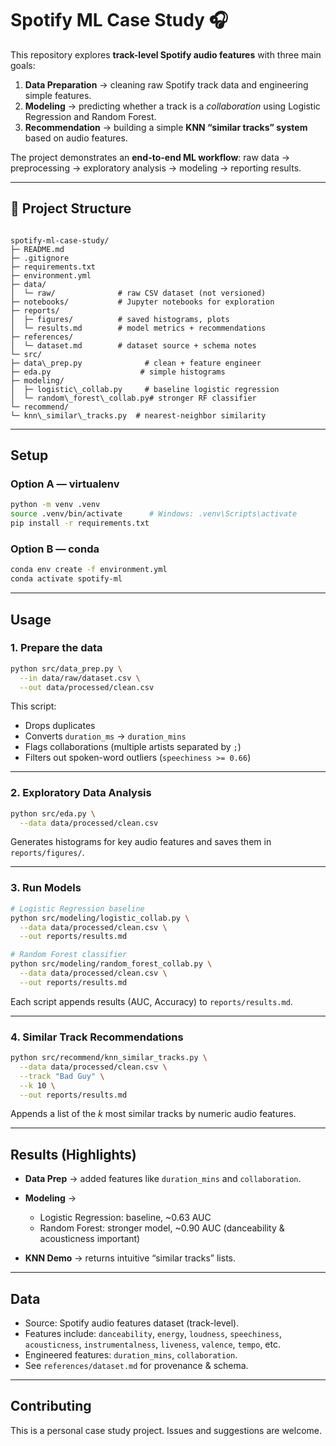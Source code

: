 
# Spotify ML Case Study 🎧

This repository explores **track-level Spotify audio features** with three main goals:

1. **Data Preparation** → cleaning raw Spotify track data and engineering simple features.  
2. **Modeling** → predicting whether a track is a *collaboration* using Logistic Regression and Random Forest.  
3. **Recommendation** → building a simple **KNN “similar tracks” system** based on audio features.  

The project demonstrates an **end-to-end ML workflow**: raw data → preprocessing → exploratory analysis → modeling → reporting results.

---

## 📂 Project Structure
```

spotify-ml-case-study/
├─ README.md
├─ .gitignore
├─ requirements.txt
├─ environment.yml
├─ data/
│  └─ raw/              # raw CSV dataset (not versioned)
├─ notebooks/           # Jupyter notebooks for exploration
├─ reports/
│  ├─ figures/          # saved histograms, plots
│  └─ results.md        # model metrics + recommendations
├─ references/
│  └─ dataset.md        # dataset source + schema notes
└─ src/
├─ data\_prep.py              # clean + feature engineer
├─ eda.py                    # simple histograms
├─ modeling/
│  ├─ logistic\_collab.py     # baseline logistic regression
│  └─ random\_forest\_collab.py# stronger RF classifier
└─ recommend/
└─ knn\_similar\_tracks.py  # nearest-neighbor similarity

````

---

##  Setup

### Option A — virtualenv
```bash
python -m venv .venv
source .venv/bin/activate      # Windows: .venv\Scripts\activate
pip install -r requirements.txt
````

### Option B — conda

```bash
conda env create -f environment.yml
conda activate spotify-ml
```

---

##  Usage

### 1. Prepare the data

```bash
python src/data_prep.py \
  --in data/raw/dataset.csv \
  --out data/processed/clean.csv
```

This script:

* Drops duplicates
* Converts `duration_ms` → `duration_mins`
* Flags collaborations (multiple artists separated by `;`)
* Filters out spoken-word outliers (`speechiness >= 0.66`)

---

### 2. Exploratory Data Analysis

```bash
python src/eda.py \
  --data data/processed/clean.csv
```

Generates histograms for key audio features and saves them in `reports/figures/`.

---

### 3. Run Models

```bash
# Logistic Regression baseline
python src/modeling/logistic_collab.py \
  --data data/processed/clean.csv \
  --out reports/results.md

# Random Forest classifier
python src/modeling/random_forest_collab.py \
  --data data/processed/clean.csv \
  --out reports/results.md
```

Each script appends results (AUC, Accuracy) to `reports/results.md`.

---

### 4. Similar Track Recommendations

```bash
python src/recommend/knn_similar_tracks.py \
  --data data/processed/clean.csv \
  --track "Bad Guy" \
  --k 10 \
  --out reports/results.md
```

Appends a list of the *k* most similar tracks by numeric audio features.

---

##  Results (Highlights)

* **Data Prep** → added features like `duration_mins` and `collaboration`.
* **Modeling** →

  * Logistic Regression: baseline, \~0.63 AUC
  * Random Forest: stronger model, \~0.90 AUC (danceability & acousticness important)
* **KNN Demo** → returns intuitive “similar tracks” lists.

---

##  Data

* Source: Spotify audio features dataset (track-level).
* Features include: `danceability`, `energy`, `loudness`, `speechiness`, `acousticness`, `instrumentalness`, `liveness`, `valence`, `tempo`, etc.
* Engineered features: `duration_mins`, `collaboration`.
* See `references/dataset.md` for provenance & schema.

---

##  Contributing

This is a personal case study project. Issues and suggestions are welcome.

